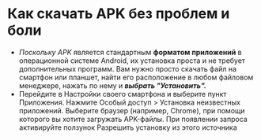 # Как скачать APK без проблем и боли
- *Поскольку APK* является стандартным **форматом приложений** в операционной системе Android, их установка проста и не требует дополнительных программ. Вам нужно просто скачать файл на смартфон или планшет, найти его расположение в любом файловом менеджере, нажать по нему и ***выбрать "Установить".***
- Перейдите в Настройки своего смартфона и выберите пункт Приложения. Нажмите Особый доступ > Установка неизвестных приложений. Выберите браузер (например, Chrome), при помощи которого вы хотите загружать APK-файлы. При появлении запроса активируйте ползунок Разрешить установку из этого источника
